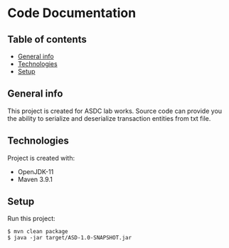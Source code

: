 # Code Documentation

## Table of contents
* [General info](#general-info)
* [Technologies](#technologies)
* [Setup](#setup)

## General info
This project is created for ASDC lab works. Source code can provide you the ability to serialize and deserialize
transaction entities from txt file. 

## Technologies
Project is created with:
* OpenJDK-11
* Maven 3.9.1

## Setup
Run this project:
```
$ mvn clean package
$ java -jar target/ASD-1.0-SNAPSHOT.jar
```